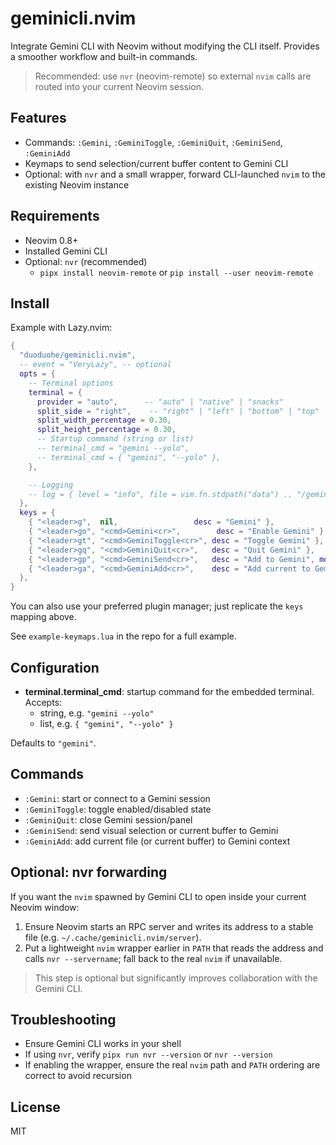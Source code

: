 # geminicli.nvim

Integrate Gemini CLI with Neovim without modifying the CLI itself. Provides a smoother workflow and built-in commands.

> Recommended: use `nvr` (neovim-remote) so external `nvim` calls are routed into your current Neovim session.

## Features
- Commands: `:Gemini`, `:GeminiToggle`, `:GeminiQuit`, `:GeminiSend`, `:GeminiAdd`
- Keymaps to send selection/current buffer content to Gemini CLI
- Optional: with `nvr` and a small wrapper, forward CLI-launched `nvim` to the existing Neovim instance

## Requirements
- Neovim 0.8+
- Installed Gemini CLI
- Optional: `nvr` (recommended)
  - `pipx install neovim-remote` or `pip install --user neovim-remote`

## Install
Example with Lazy.nvim:

```lua
{
  "duoduohe/geminicli.nvim",
  -- event = "VeryLazy", -- optional
  opts = {
    -- Terminal options
    terminal = {
      provider = "auto",      -- "auto" | "native" | "snacks"
      split_side = "right",    -- "right" | "left" | "bottom" | "top"
      split_width_percentage = 0.30,
      split_height_percentage = 0.30,
      -- Startup command (string or list)
      -- terminal_cmd = "gemini --yolo",
      -- terminal_cmd = { "gemini", "--yolo" },
    },

    -- Logging
    -- log = { level = "info", file = vim.fn.stdpath("data") .. "/geminicli.log" },
  },
  keys = {
    { "<leader>g",  nil,                 desc = "Gemini" },
    { "<leader>go", "<cmd>Gemini<cr>",        desc = "Enable Gemini" },
    { "<leader>gt", "<cmd>GeminiToggle<cr>", desc = "Toggle Gemini" },
    { "<leader>gq", "<cmd>GeminiQuit<cr>",   desc = "Quit Gemini" },
    { "<leader>gp", "<cmd>GeminiSend<cr>",   desc = "Add to Gemini", mode = { "n", "v" } },
    { "<leader>ga", "<cmd>GeminiAdd<cr>",    desc = "Add current to Gemini" },
  },
}
```

You can also use your preferred plugin manager; just replicate the `keys` mapping above.

See `example-keymaps.lua` in the repo for a full example.

## Configuration
- **terminal.terminal_cmd**: startup command for the embedded terminal. Accepts:
  - string, e.g. `"gemini --yolo"`
  - list, e.g. `{ "gemini", "--yolo" }`

Defaults to `"gemini"`.

## Commands
- `:Gemini`: start or connect to a Gemini session
- `:GeminiToggle`: toggle enabled/disabled state
- `:GeminiQuit`: close Gemini session/panel
- `:GeminiSend`: send visual selection or current buffer to Gemini
- `:GeminiAdd`: add current file (or current buffer) to Gemini context

## Optional: nvr forwarding
If you want the `nvim` spawned by Gemini CLI to open inside your current Neovim window:
1. Ensure Neovim starts an RPC server and writes its address to a stable file (e.g. `~/.cache/geminicli.nvim/server`).
2. Put a lightweight `nvim` wrapper earlier in `PATH` that reads the address and calls `nvr --servername`; fall back to the real `nvim` if unavailable.

> This step is optional but significantly improves collaboration with the Gemini CLI.

## Troubleshooting
- Ensure Gemini CLI works in your shell
- If using `nvr`, verify `pipx run nvr --version` or `nvr --version`
- If enabling the wrapper, ensure the real `nvim` path and `PATH` ordering are correct to avoid recursion

## License
MIT

